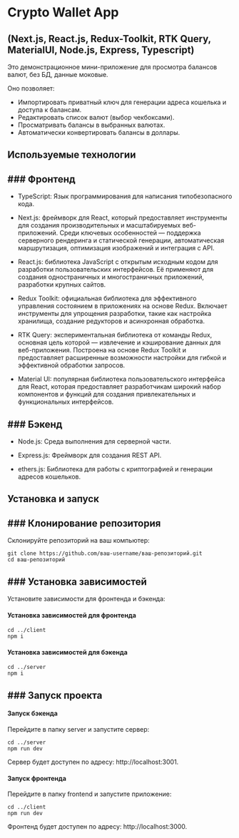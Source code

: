 # Crypto Wallet App

## (Next.js, React.js, Redux-Toolkit, RTK Query, MaterialUI, Node.js, Express, Typescript)

Это демонстрационное мини-приложение для просмотра балансов валют, без БД, данные моковые.

Оно позволяет:

- Импортировать приватный ключ для генерации адреса кошелька и доступа к балансам.
- Редактировать список валют (выбор чекбоксами).
- Просматривать балансы в выбранных валютах.
- Автоматически конвертировать балансы в доллары.

## Используемые технологии

## ### Фронтенд

- TypeScript: Язык программирования для написания типобезопасного кода.

- Next.js: фреймворк для React, который предоставляет инструменты для создания производительных и масштабируемых веб-приложений. Среди ключевых особенностей — поддержка серверного рендеринга и статической генерации, автоматическая маршрутизация, оптимизация изображений и интеграция с API.

- React.js: библиотека JavaScript с открытым исходным кодом для разработки пользовательских интерфейсов. Её применяют для создания одностраничных и многостраничных приложений, разработки крупных сайтов.

- Redux Toolkit: официальная библиотека для эффективного управления состоянием в приложениях на основе Redux. Включает инструменты для упрощения разработки, такие как настройка хранилища, создание редукторов и асинхронная обработка.

- RTK Query: экспериментальная библиотека от команды Redux, основная цель которой — извлечение и кэширование данных для веб-приложения. Построена на основе Redux Toolkit и предоставляет расширенные возможности настройки для гибкой и эффективной обработки запросов.

- Material UI: популярная библиотека пользовательского интерфейса для React, которая предоставляет разработчикам широкий набор компонентов и функций для создания привлекательных и функциональных интерфейсов.

## ### Бэкенд

- Node.js: Среда выполнения для серверной части.

- Express.js: Фреймворк для создания REST API.

- ethers.js: Библиотека для работы с криптографией и генерации адресов кошельков.

## Установка и запуск

## ### Клонирование репозитория

Склонируйте репозиторий на ваш компьютер:

```
git clone https://github.com/ваш-username/ваш-репозиторий.git
cd ваш-репозиторий
```

## ### Установка зависимостей

Установите зависимости для фронтенда и бэкенда:

#### Установка зависимостей для фронтенда

```
cd ../client
npm i
```

#### Установка зависимостей для бэкенда

```
cd ../server
npm i
```

## ### Запуск проекта

#### Запуск бэкенда

Перейдите в папку server и запустите сервер:

```
cd ../server
npm run dev
```

Сервер будет доступен по адресу: http://localhost:3001.

#### Запуск фронтенда

Перейдите в папку frontend и запустите приложение:

```
cd ../client
npm run dev
```

Фронтенд будет доступен по адресу: http://localhost:3000.
